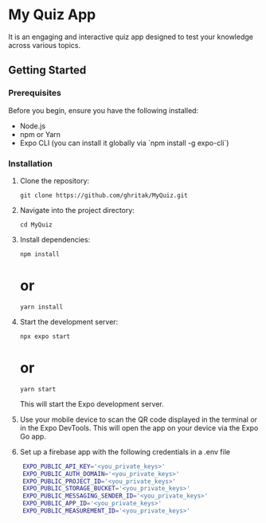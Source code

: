# My Quiz App

It is an engaging and interactive quiz app designed to test your knowledge across various topics.

## Getting Started

### Prerequisites

Before you begin, ensure you have the following installed:

- Node.js
- npm or Yarn
- Expo CLI (you can install it globally via \`npm install -g expo-cli\`)

### Installation

1. Clone the repository:

   ```
   git clone https://github.com/ghritak/MyQuiz.git
   ```

2. Navigate into the project directory:

   ```
   cd MyQuiz
   ```

3. Install dependencies:

   ```
   npm install
   ```

   # or

   ```
   yarn install
   ```

4. Start the development server:

   ```
   npx expo start
   ```

   # or

   ```
   yarn start
   ```

   This will start the Expo development server.

5. Use your mobile device to scan the QR code displayed in the terminal or in the Expo DevTools. This will open the app on your device via the Expo Go app.

6. Set up a firebase app with the following credentials in a .env file

```bash
    EXPO_PUBLIC_API_KEY='<you_private_keys>'
    EXPO_PUBLIC_AUTH_DOMAIN='<you_private_keys>'
    EXPO_PUBLIC_PROJECT_ID='<you_private_keys>'
    EXPO_PUBLIC_STORAGE_BUCKET='<you_private_keys>'
    EXPO_PUBLIC_MESSAGING_SENDER_ID='<you_private_keys>'
    EXPO_PUBLIC_APP_ID='<you_private_keys>'
    EXPO_PUBLIC_MEASUREMENT_ID='<you_private_keys>'
```
